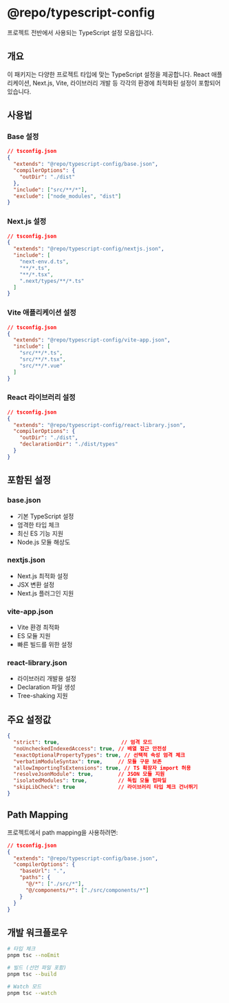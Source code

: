 # @repo/typescript-config

프로젝트 전반에서 사용되는 TypeScript 설정 모음입니다.

## 개요

이 패키지는 다양한 프로젝트 타입에 맞는 TypeScript 설정을 제공합니다. React 애플리케이션, Next.js, Vite, 라이브러리 개발 등 각각의 환경에 최적화된 설정이 포함되어 있습니다.

## 사용법

### Base 설정

```json
// tsconfig.json
{
  "extends": "@repo/typescript-config/base.json",
  "compilerOptions": {
    "outDir": "./dist"
  },
  "include": ["src/**/*"],
  "exclude": ["node_modules", "dist"]
}
```

### Next.js 설정

```json
// tsconfig.json
{
  "extends": "@repo/typescript-config/nextjs.json",
  "include": [
    "next-env.d.ts",
    "**/*.ts",
    "**/*.tsx",
    ".next/types/**/*.ts"
  ]
}
```

### Vite 애플리케이션 설정

```json
// tsconfig.json
{
  "extends": "@repo/typescript-config/vite-app.json",
  "include": [
    "src/**/*.ts",
    "src/**/*.tsx",
    "src/**/*.vue"
  ]
}
```

### React 라이브러리 설정

```json
// tsconfig.json
{
  "extends": "@repo/typescript-config/react-library.json",
  "compilerOptions": {
    "outDir": "./dist",
    "declarationDir": "./dist/types"
  }
}
```

## 포함된 설정

### base.json
- 기본 TypeScript 설정
- 엄격한 타입 체크
- 최신 ES 기능 지원
- Node.js 모듈 해상도

### nextjs.json  
- Next.js 최적화 설정
- JSX 변환 설정
- Next.js 플러그인 지원

### vite-app.json
- Vite 환경 최적화
- ES 모듈 지원
- 빠른 빌드를 위한 설정

### react-library.json
- 라이브러리 개발용 설정
- Declaration 파일 생성
- Tree-shaking 지원

## 주요 설정값

```json
{
  "strict": true,                    // 엄격 모드
  "noUncheckedIndexedAccess": true, // 배열 접근 안전성
  "exactOptionalPropertyTypes": true, // 선택적 속성 엄격 체크
  "verbatimModuleSyntax": true,     // 모듈 구문 보존
  "allowImportingTsExtensions": true, // TS 확장자 import 허용
  "resolveJsonModule": true,        // JSON 모듈 지원
  "isolatedModules": true,          // 독립 모듈 컴파일
  "skipLibCheck": true              // 라이브러리 타입 체크 건너뛰기
}
```

## Path Mapping

프로젝트에서 path mapping을 사용하려면:

```json
// tsconfig.json
{
  "extends": "@repo/typescript-config/base.json",
  "compilerOptions": {
    "baseUrl": ".",
    "paths": {
      "@/*": ["./src/*"],
      "@/components/*": ["./src/components/*"]
    }
  }
}
```

## 개발 워크플로우

```bash
# 타입 체크
pnpm tsc --noEmit

# 빌드 (선언 파일 포함)
pnpm tsc --build

# Watch 모드
pnpm tsc --watch
```
